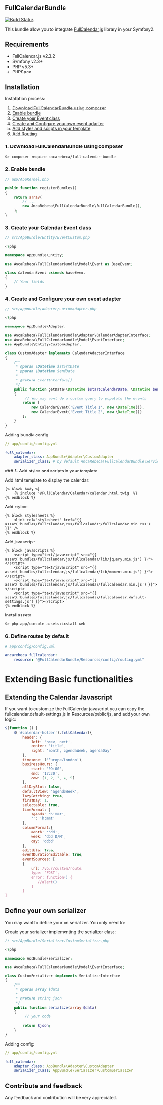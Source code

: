## FullCalendarBundle

[![Build Status](https://travis-ci.org/ancarebeca/FullCalendarBundle.svg)](https://travis-ci.org/ancarebeca/FullCalendarBundle)

This bundle allow you to integrate [FullCalendar.js](http://fullcalendar.io/) library in your Symfony2.

## Requirements
* FullCalendar.js v2.3.2
* Symfony v2.3+
* PHP v5.3+
* PHPSpec 

Installation
------------
Installation process:

1. [Download FullCalendarBundle using composer](download-fullcalendarbundle)
2. [Enable bundle](enable-bundle)
3. [Create your Event class](create-event)
4. [Create and Configure your own event adapter](config-adapter)
5. [Add styles and scripts in your template](styles-scripts)
6. [Add Routing](routing)

### 1. Download FullCalendarBundle using composer <a id="download-fullcalendarbundle"></a>

```bash
$> composer require ancarebeca/full-calendar-bundle
```

### 2. Enable bundle <a id="download-fullcalendarbundle"></a>

```php
// app/AppKernel.php

public function registerBundles()
{
    return array(
        // ...
        new AncaRebeca\FullCalendarBundle\FullCalendarBundle(),
    );
}
```
### 3. Create your Calendar Event class <a id="create-event"></a>

```php
// src/AppBundle/Entity/EventCustom.php

<?php

namespace AppBundle\Entity;

use AncaRebeca\FullCalendarBundle\Model\Event as BaseEvent;

class CalendarEvent extends BaseEvent
{
	// Your fields 
}
```

### 4. Create and Configure your own event adapter <a id="config-adapter"></a>

```php
// src/AppBundle/Adapter/CustomAdapter.php

<?php

namespace AppBundle\Adapter;

use AncaRebeca\FullCalendarBundle\Adapter\CalendarAdapterInterface;
use AncaRebeca\FullCalendarBundle\Model\EventInterface;
use AppBundle\Entity\CustomAdapter;

class CustomAdapter implements CalendarAdapterInterface
{
    /**
     * @param \Datetime $startDate
     * @param \Datetime $endDate
     *
     * @return EventInterface[]
     */
    public function getData(\Datetime $startCalendarDate, \Datetime $endCalendarDate)
    {
    	 // You may want do a custom query to populate the events	
        return [
            new CalendarEvent('Event Title 1', new \DateTime()),
            new CalendarEvent('Event Title 2', new \DateTime())
        ];
    }
}
```

Adding bundle config:

```yml
// app/config/config.yml

full_calendar:
    adapter_class: AppBundle\Adapter\CustomAdapter
    serializer_class: # by default AncaRebeca\FullCalendarBundle\Service\Serializer
```

### 5. Add styles and scripts in your template <a id="styles-scripts"></a>

Add html template to display the calendar:

```twig
{% block body %}
    {% include '@FullCalendar/Calendar/calendar.html.twig' %}
{% endblock %}
```

Add styles:

```twig
{% block stylesheets %}
    <link rel="stylesheet" href="{{ asset('bundles/fullcalendar/css/fullcalendar/fullcalendar.min.css') }}" />
{% endblock %}
```

Add javascript:

```twig
{% block javascripts %}
    <script type="text/javascript" src="{{ asset('bundles/fullcalendar/js/fullcalendar/lib/jquery.min.js') }}"></script>
    <script type="text/javascript" src="{{ asset('bundles/fullcalendar/js/fullcalendar/lib/moment.min.js') }}"></script>
    <script type="text/javascript" src="{{ asset('bundles/fullcalendar/js/fullcalendar/fullcalendar.min.js') }}"></script>
    <script type="text/javascript" src="{{ asset('bundles/fullcalendar/js/fullcalendar/fullcalendar.default-settings.js') }}"></script>
{% endblock %}
```

Install assets

```bash
$> php app/console assets:install web
```

### 6. Define routes by default <a id="routing"></a>

```yml
# app/config/config.yml

ancarebeca_fullcalendar:
    resource: "@FullCalendarBundle/Resources/config/routing.yml"
```

# Extending Basic functionalities

## Extending the Calendar Javascript
If you want to customize the FullCalendar javascript you can copy the fullcalendar.default-settings.js in Resources/public/js, and add your own logic:

```javascript
$(function () {
	$('#calendar-holder').fullCalendar({
		header: {
		    left: 'prev, next',
		    center: 'title',
		    right: 'month, agendaWeek, agendaDay'
		},
		timezone: ('Europe/London'),
		businessHours: {
		    start: '09:00',
		    end: '17:30',
		    dow: [1, 2, 3, 4, 5]
		},
		allDaySlot: false,
		defaultView: 'agendaWeek',
		lazyFetching: true,
		firstDay: 1,
		selectable: true,
		timeFormat: {
		    agenda: 'h:mmt',
		    '': 'h:mmt'
		},
		columnFormat:{
		    month: 'ddd',
		    week: 'ddd D/M',
		    day: 'dddd'
		},
		editable: true,
		eventDurationEditable: true,
		eventSources: [
		{
			url: /your/custom/route,
			type: 'POST',
			error: function() {
			   //alert()
			}
		}
]
```

## Define your own serializer
You may want to define your on serializer. You only need to:

Create your serializer implementing the serializer class:

```php
// src/AppBundle/Serializer/CustomSerializer.php

<?php

namespace AppBundle\Serializer;

use AncaRebeca\FullCalendarBundle\Model\EventInterface;

class CustomSerializer implements SerializerInterface
{
    /**
     * @param array $data
     *
     * @return string json
     */
    public function serialize(array $data)
    {
		 // your code
		  
        return $json;
    }
}
```
Adding config:

```yml
// app/config/config.yml

full_calendar:
    adapter_class: AppBundle\Adapter\CustomAdapter
    serializer_class: AppBundle\Serializer\CustomSerializer
```

Contribute and feedback
-------------------------

Any feedback and contribution will be very appreciated.